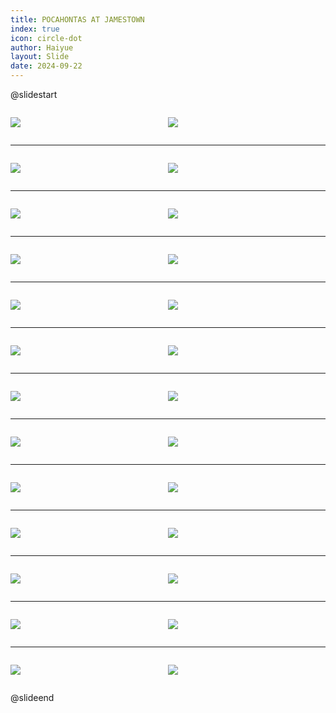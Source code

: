 ```yaml
---
title: POCAHONTAS AT JAMESTOWN
index: true
icon: circle-dot
author: Haiyue
layout: Slide
date: 2024-09-22
---
```

 
@slidestart

<div style="display:flex">
<div style="flex:1">

![](https://raw.githubusercontent.com/yclord/reading/refs/heads/master/english/Level-Y/POCAHONTAS%20AT%20JAMESTOWN/001.webp)
</div>
<div style="flex:1">

![](https://raw.githubusercontent.com/yclord/reading/refs/heads/master/english/Level-Y/POCAHONTAS%20AT%20JAMESTOWN/002.webp)
</div>
</div>

---

<div style="display:flex">
<div style="flex:1">

![](https://raw.githubusercontent.com/yclord/reading/refs/heads/master/english/Level-Y/POCAHONTAS%20AT%20JAMESTOWN/003.webp)
</div>
<div style="flex:1">

![](https://raw.githubusercontent.com/yclord/reading/refs/heads/master/english/Level-Y/POCAHONTAS%20AT%20JAMESTOWN/004.webp)
</div>
</div>

---

<div style="display:flex">
<div style="flex:1">

![](https://raw.githubusercontent.com/yclord/reading/refs/heads/master/english/Level-Y/POCAHONTAS%20AT%20JAMESTOWN/005.webp)
</div>
<div style="flex:1">

![](https://raw.githubusercontent.com/yclord/reading/refs/heads/master/english/Level-Y/POCAHONTAS%20AT%20JAMESTOWN/006.webp)
</div>
</div>

---

<div style="display:flex">
<div style="flex:1">

![](https://raw.githubusercontent.com/yclord/reading/refs/heads/master/english/Level-Y/POCAHONTAS%20AT%20JAMESTOWN/007.webp)
</div>
<div style="flex:1">

![](https://raw.githubusercontent.com/yclord/reading/refs/heads/master/english/Level-Y/POCAHONTAS%20AT%20JAMESTOWN/008.webp)
</div>
</div>

---

<div style="display:flex">
<div style="flex:1">

![](https://raw.githubusercontent.com/yclord/reading/refs/heads/master/english/Level-Y/POCAHONTAS%20AT%20JAMESTOWN/009.webp)
</div>
<div style="flex:1">

![](https://raw.githubusercontent.com/yclord/reading/refs/heads/master/english/Level-Y/POCAHONTAS%20AT%20JAMESTOWN/010.webp)
</div>
</div>

---

<div style="display:flex">
<div style="flex:1">

![](https://raw.githubusercontent.com/yclord/reading/refs/heads/master/english/Level-Y/POCAHONTAS%20AT%20JAMESTOWN/011.webp)
</div>
<div style="flex:1">

![](https://raw.githubusercontent.com/yclord/reading/refs/heads/master/english/Level-Y/POCAHONTAS%20AT%20JAMESTOWN/012.webp)
</div>
</div>

---

<div style="display:flex">
<div style="flex:1">

![](https://raw.githubusercontent.com/yclord/reading/refs/heads/master/english/Level-Y/POCAHONTAS%20AT%20JAMESTOWN/013.webp)
</div>
<div style="flex:1">

![](https://raw.githubusercontent.com/yclord/reading/refs/heads/master/english/Level-Y/POCAHONTAS%20AT%20JAMESTOWN/014.webp)
</div>
</div>

---

<div style="display:flex">
<div style="flex:1">

![](https://raw.githubusercontent.com/yclord/reading/refs/heads/master/english/Level-Y/POCAHONTAS%20AT%20JAMESTOWN/015.webp)
</div>
<div style="flex:1">

![](https://raw.githubusercontent.com/yclord/reading/refs/heads/master/english/Level-Y/POCAHONTAS%20AT%20JAMESTOWN/016.webp)
</div>
</div>

---

<div style="display:flex">
<div style="flex:1">

![](https://raw.githubusercontent.com/yclord/reading/refs/heads/master/english/Level-Y/POCAHONTAS%20AT%20JAMESTOWN/017.webp)
</div>
<div style="flex:1">

![](https://raw.githubusercontent.com/yclord/reading/refs/heads/master/english/Level-Y/POCAHONTAS%20AT%20JAMESTOWN/018.webp)
</div>
</div>

---

<div style="display:flex">
<div style="flex:1">

![](https://raw.githubusercontent.com/yclord/reading/refs/heads/master/english/Level-Y/POCAHONTAS%20AT%20JAMESTOWN/019.webp)
</div>
<div style="flex:1">

![](https://raw.githubusercontent.com/yclord/reading/refs/heads/master/english/Level-Y/POCAHONTAS%20AT%20JAMESTOWN/020.webp)
</div>
</div>

---

<div style="display:flex">
<div style="flex:1">

![](https://raw.githubusercontent.com/yclord/reading/refs/heads/master/english/Level-Y/POCAHONTAS%20AT%20JAMESTOWN/021.webp)
</div>
<div style="flex:1">

![](https://raw.githubusercontent.com/yclord/reading/refs/heads/master/english/Level-Y/POCAHONTAS%20AT%20JAMESTOWN/022.webp)
</div>
</div>

---

<div style="display:flex">
<div style="flex:1">

![](https://raw.githubusercontent.com/yclord/reading/refs/heads/master/english/Level-Y/POCAHONTAS%20AT%20JAMESTOWN/023.webp)
</div>
<div style="flex:1">

![](https://raw.githubusercontent.com/yclord/reading/refs/heads/master/english/Level-Y/POCAHONTAS%20AT%20JAMESTOWN/024.webp)
</div>
</div>

---

<div style="display:flex">
<div style="flex:1">

![](https://raw.githubusercontent.com/yclord/reading/refs/heads/master/english/Level-Y/POCAHONTAS%20AT%20JAMESTOWN/025.webp)
</div>
<div style="flex:1">

![](https://raw.githubusercontent.com/yclord/reading/refs/heads/master/english/Level-Y/POCAHONTAS%20AT%20JAMESTOWN/026.webp)
</div>
</div>

@slideend